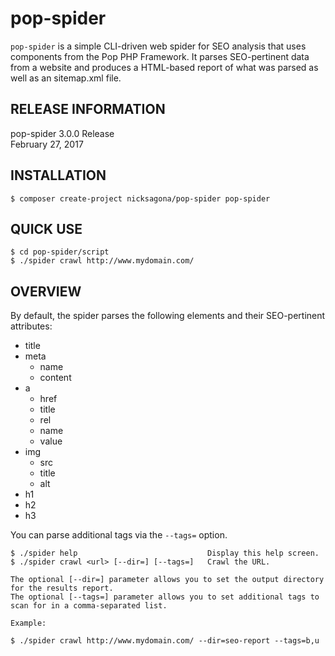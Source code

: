 pop-spider
==========

``pop-spider`` is a simple CLI-driven web spider for SEO analysis that uses components from the Pop PHP Framework.
It parses SEO-pertinent data from a website and produces a HTML-based report of what was parsed as well as an
sitemap.xml file.

RELEASE INFORMATION
-------------------
pop-spider 3.0.0 Release  
February 27, 2017

INSTALLATION
------------

    $ composer create-project nicksagona/pop-spider pop-spider

QUICK USE
---------

    $ cd pop-spider/script
    $ ./spider crawl http://www.mydomain.com/

OVERVIEW
--------
By default, the spider parses the following elements and their
SEO-pertinent attributes:

* title
* meta
    + name
    + content
* a
    + href
    + title
    + rel
    + name
    + value
* img
    + src
    + title
    + alt
* h1
* h2
* h3

You can parse additional tags via the `--tags=` option.

    $ ./spider help				                Display this help screen.
    $ ./spider crawl <url> [--dir=] [--tags=]	Crawl the URL.
    
    The optional [--dir=] parameter allows you to set the output directory for the results report.
    The optional [--tags=] parameter allows you to set additional tags to scan for in a comma-separated list.
    
    Example:
    
    $ ./spider crawl http://www.mydomain.com/ --dir=seo-report --tags=b,u

